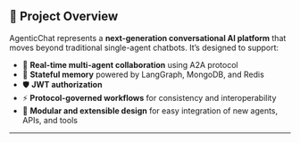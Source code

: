 ## 🌟 Project Overview

AgenticChat represents a **next-generation conversational AI platform** that moves beyond traditional single-agent chatbots. It’s designed to support:

- 🤝 **Real-time multi-agent collaboration** using A2A protocol  
- 🧠 **Stateful memory** powered by LangGraph, MongoDB, and Redis  
- 🛡️ **JWT authorization**  
- ⚡ **Protocol-governed workflows** for consistency and interoperability  
- 🔗 **Modular and extensible design** for easy integration of new agents, APIs, and tools  
---